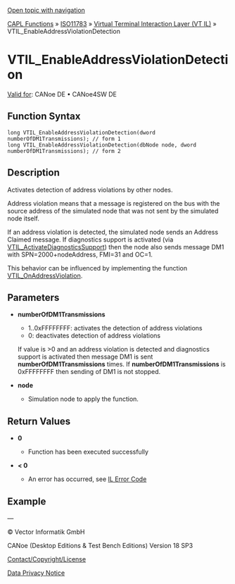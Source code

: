 [Open topic with navigation](../../../../../../CANoeDEFamily.htm#Topics/CAPLFunctions/ISO11783/ISOInteractionLayerVT/Functions/CAPLfunctionIso11783VTILEnableAddressViolationDetection.md)

[CAPL Functions](../../../CAPLfunctions.md) » [ISO11783](../../CAPLfunctionsISO11783Overview.md) » [Virtual Terminal Interaction Layer (VT IL)](../CAPLfunctionsISOILVTOverview.md) » VTIL_EnableAddressViolationDetection

# VTIL_EnableAddressViolationDetection

[Valid for](../../../../Shared/FeatureAvailability.md):  CANoe DE • CANoe4SW DE

## Function Syntax

```plaintext
long VTIL_EnableAddressViolationDetection(dword numberOfDM1Transmissions); // form 1
long VTIL_EnableAddressViolationDetection(dbNode node, dword numberOfDM1Transmissions); // form 2
```

## Description

Activates detection of address violations by other nodes.

Address violation means that a message is registered on the bus with the source address of the simulated node that was not sent by the simulated node itself.

If an address violation is detected, the simulated node sends an Address Claimed message. If diagnostics support is activated (via [VTIL_ActivateDiagnosticsSupport](CAPLfunctionIso11783VTILActivateDiagnosticsSupport.md)) then the node also sends message DM1 with SPN=2000+nodeAddress, FMI=31 and OC=1.

This behavior can be influenced by implementing the function [VTIL_OnAddressViolation](CAPLfunctionIso11783VTILOnAddressViolation.md).

## Parameters

- **numberOfDM1Transmissions**
  - 1..0xFFFFFFFF: activates the detection of address violations
  - 0: deactivates detection of address violations

  If value is >0 and an address violation is detected and diagnostics support is activated then message DM1 is sent **numberOfDM1Transmissions** times. If **numberOfDM1Transmissions** is 0xFFFFFFFF then sending of DM1 is not stopped.

- **node**
  - Simulation node to apply the function.

## Return Values

- **0**
  - Function has been executed successfully

- **< 0**
  - An error has occurred, see [IL Error Code](../../../CAPLfunctionsISOj1939ErrorCodes.md)

## Example

—

© Vector Informatik GmbH

CANoe (Desktop Editions & Test Bench Editions) Version 18 SP3

[Contact/Copyright/License](../../../../Shared/ContactCopyrightLicense.md)

[Data Privacy Notice](https://www.vector.com/int/en/company/get-info/privacy-policy/)